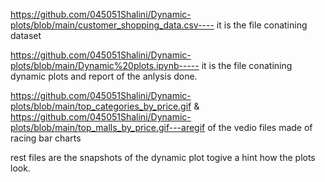 https://github.com/045051Shalini/Dynamic-plots/blob/main/customer_shopping_data.csv---- it is the file conatining dataset

https://github.com/045051Shalini/Dynamic-plots/blob/main/Dynamic%20plots.ipynb----- it is the file conatining dynamic plots and report of the anlysis done.

https://github.com/045051Shalini/Dynamic-plots/blob/main/top_categories_by_price.gif & https://github.com/045051Shalini/Dynamic-plots/blob/main/top_malls_by_price.gif---aregif of the vedio files made of racing bar charts

rest files are the snapshots of the dynamic plot togive a hint how the plots look.
